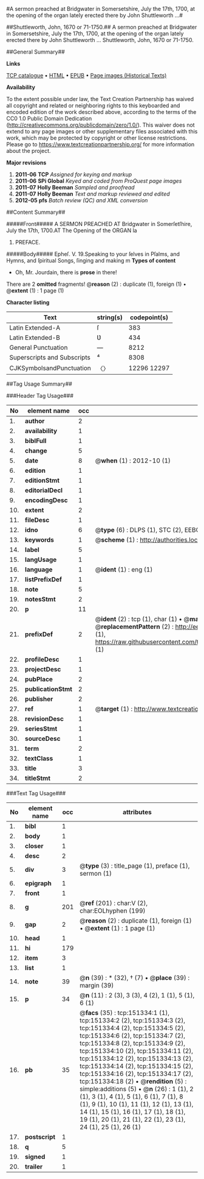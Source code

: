 #A sermon preached at Bridgwater in Somersetshire, July the 17th, 1700, at the opening of the organ lately erected there by John Shuttleworth ...#

##Shuttleworth, John, 1670 or 71-1750.##
A sermon preached at Bridgwater in Somersetshire, July the 17th, 1700, at the opening of the organ lately erected there by John Shuttleworth ...
Shuttleworth, John, 1670 or 71-1750.

##General Summary##

**Links**

[TCP catalogue](http://www.ota.ox.ac.uk/tcp/)  • 
[HTML](http://tei.it.ox.ac.uk/tcp/Texts-HTML/free/A93/A93244.html)  • 
[EPUB](http://tei.it.ox.ac.uk/tcp/Texts-EPUB/free/A93/A93244.epub) • 
[Page images (Historical Texts)](https://historicaltexts.jisc.ac.uk/eebo-42475175e)

**Availability**

To the extent possible under law, the Text Creation Partnership has waived all copyright and related or neighboring rights to this keyboarded and encoded edition of the work described above, according to the terms of the CC0 1.0 Public Domain Dedication (http://creativecommons.org/publicdomain/zero/1.0/). This waiver does not extend to any page images or other supplementary files associated with this work, which may be protected by copyright or other license restrictions. Please go to https://www.textcreationpartnership.org/ for more information about the project.

**Major revisions**

1. __2011-06__ __TCP__ *Assigned for keying and markup*
1. __2011-06__ __SPi Global__ *Keyed and coded from ProQuest page images*
1. __2011-07__ __Holly Beeman__ *Sampled and proofread*
1. __2011-07__ __Holly Beeman__ *Text and markup reviewed and edited*
1. __2012-05__ __pfs__ *Batch review (QC) and XML conversion*

##Content Summary##

#####Front#####
A SERMON PREACHED AT Bridgwater in Somerſetſhire, July the 17th, 1700.AT The Opening of the ORGAN la
1. PREFACE.

#####Body#####
Epheſ. V. 19.Speaking to your ſelves in Pſalms, and Hymns, and ſpiritual Songs, ſinging and making m
**Types of content**

  * Oh, Mr. Jourdain, there is **prose** in there!

There are 2 **omitted** fragments! 
 @__reason__ (2) : duplicate (1), foreign (1)  •  @__extent__ (1) : 1 page (1)

**Character listing**


|Text|string(s)|codepoint(s)|
|---|---|---|
|Latin Extended-A|ſ|383|
|Latin Extended-B|Ʋ|434|
|General Punctuation|—|8212|
|Superscripts             and Subscripts|⁴|8308|
|CJKSymbolsandPunctuation|〈〉|12296 12297|

##Tag Usage Summary##

###Header Tag Usage###

|No|element name|occ|attributes|
|---|---|---|---|
|1.|__author__|2||
|2.|__availability__|1||
|3.|__biblFull__|1||
|4.|__change__|5||
|5.|__date__|8| @__when__ (1) : 2012-10 (1)|
|6.|__edition__|1||
|7.|__editionStmt__|1||
|8.|__editorialDecl__|1||
|9.|__encodingDesc__|1||
|10.|__extent__|2||
|11.|__fileDesc__|1||
|12.|__idno__|6| @__type__ (6) : DLPS (1), STC (2), EEBO-CITATION (1), OCLC (1), VID (1)|
|13.|__keywords__|1| @__scheme__ (1) : http://authorities.loc.gov/ (1)|
|14.|__label__|5||
|15.|__langUsage__|1||
|16.|__language__|1| @__ident__ (1) : eng (1)|
|17.|__listPrefixDef__|1||
|18.|__note__|5||
|19.|__notesStmt__|2||
|20.|__p__|11||
|21.|__prefixDef__|2| @__ident__ (2) : tcp (1), char (1)  •  @__matchPattern__ (2) : ([0-9\-]+):([0-9IVX]+) (1), (.+) (1)  •  @__replacementPattern__ (2) : http://eebo.chadwyck.com/downloadtiff?vid=$1&page=$2 (1), https://raw.githubusercontent.com/textcreationpartnership/Texts/master/tcpchars.xml#$1 (1)|
|22.|__profileDesc__|1||
|23.|__projectDesc__|1||
|24.|__pubPlace__|2||
|25.|__publicationStmt__|2||
|26.|__publisher__|2||
|27.|__ref__|1| @__target__ (1) : http://www.textcreationpartnership.org/docs/. (1)|
|28.|__revisionDesc__|1||
|29.|__seriesStmt__|1||
|30.|__sourceDesc__|1||
|31.|__term__|2||
|32.|__textClass__|1||
|33.|__title__|3||
|34.|__titleStmt__|2||


###Text Tag Usage###

|No|element name|occ|attributes|
|---|---|---|---|
|1.|__bibl__|1||
|2.|__body__|1||
|3.|__closer__|1||
|4.|__desc__|2||
|5.|__div__|3| @__type__ (3) : title_page (1), preface (1), sermon (1)|
|6.|__epigraph__|1||
|7.|__front__|1||
|8.|__g__|201| @__ref__ (201) : char:V (2), char:EOLhyphen (199)|
|9.|__gap__|2| @__reason__ (2) : duplicate (1), foreign (1)  •  @__extent__ (1) : 1 page (1)|
|10.|__head__|1||
|11.|__hi__|179||
|12.|__item__|3||
|13.|__list__|1||
|14.|__note__|39| @__n__ (39) : * (32), † (7)  •  @__place__ (39) : margin (39)|
|15.|__p__|34| @__n__ (11) : 2 (3), 3 (3), 4 (2), 1 (1), 5 (1), 6 (1)|
|16.|__pb__|35| @__facs__ (35) : tcp:151334:1 (1), tcp:151334:2 (2), tcp:151334:3 (2), tcp:151334:4 (2), tcp:151334:5 (2), tcp:151334:6 (2), tcp:151334:7 (2), tcp:151334:8 (2), tcp:151334:9 (2), tcp:151334:10 (2), tcp:151334:11 (2), tcp:151334:12 (2), tcp:151334:13 (2), tcp:151334:14 (2), tcp:151334:15 (2), tcp:151334:16 (2), tcp:151334:17 (2), tcp:151334:18 (2)  •  @__rendition__ (5) : simple:additions (5)  •  @__n__ (26) : 1 (1), 2 (1), 3 (1), 4 (1), 5 (1), 6 (1), 7 (1), 8 (1), 9 (1), 10 (1), 11 (1), 12 (1), 13 (1), 14 (1), 15 (1), 16 (1), 17 (1), 18 (1), 19 (1), 20 (1), 21 (1), 22 (1), 23 (1), 24 (1), 25 (1), 26 (1)|
|17.|__postscript__|1||
|18.|__q__|5||
|19.|__signed__|1||
|20.|__trailer__|1||
